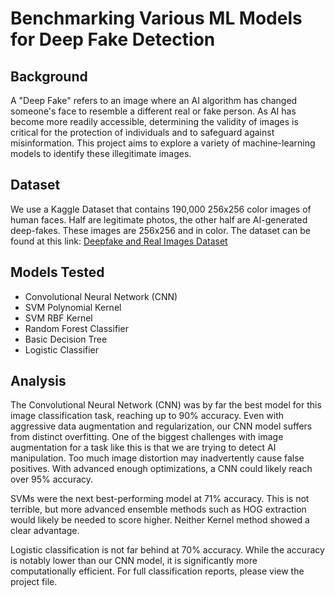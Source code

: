 # Benchmarking Various ML Models for Deep Fake Detection

## Background
A "Deep Fake" refers to an image where an AI algorithm has changed someone's face to resemble a different real or fake person. As AI has become more readily accessible, determining the validity of images is critical for the protection of individuals and to safeguard against misinformation. This project aims to explore a variety of machine-learning models to identify these illegitimate images.

## Dataset
We use a Kaggle Dataset that contains 190,000 256x256 color images of human faces. Half are legitimate photos, the other half are AI-generated deep-fakes. These images are 256x256 and in color. The dataset can be found at this link: [Deepfake and Real Images Dataset](https://www.kaggle.com/datasets/manjilkarki/deepfake-and-real-images/data)

## Models Tested
- Convolutional Neural Network (CNN)
- SVM Polynomial Kernel
- SVM RBF Kernel
- Random Forest Classifier
- Basic Decision Tree
- Logistic Classifier

## Analysis
The Convolutional Neural Network (CNN) was by far the best model for this image classification task, reaching up to 90% accuracy. Even with aggressive data augmentation and regularization, our CNN model suffers from distinct overfitting. One of the biggest challenges with image augmentation for a task like this is that we are trying to detect AI manipulation. Too much image distortion may inadvertently cause false positives. With advanced enough optimizations, a CNN could likely reach over 95% accuracy.

SVMs were the next best-performing model at 71% accuracy. This is not terrible, but more advanced ensemble methods such as HOG extraction would likely be needed to score higher. Neither Kernel method showed a clear advantage.

Logistic classification is not far behind at 70% accuracy. While the accuracy is notably lower than our CNN model, it is significantly more computationally efficient. For full classification reports, please view the project file.

